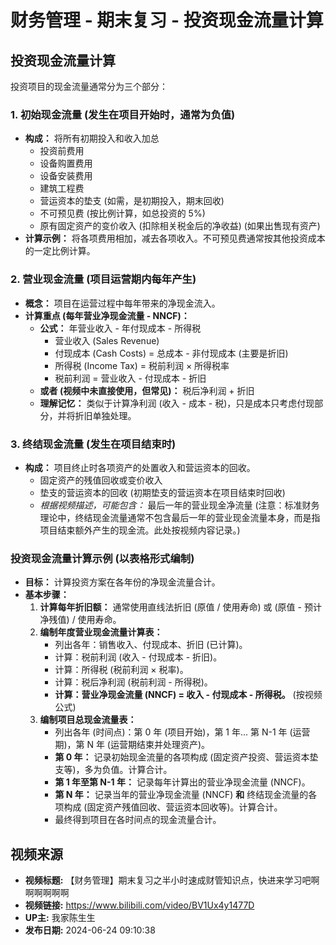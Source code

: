 # 财务管理 - 期末复习 - 投资现金流量计算

## 投资现金流量计算

投资项目的现金流量通常分为三个部分：

### 1. 初始现金流量 (发生在项目开始时，通常为负值)

* **构成：** 将所有初期投入和收入加总
    * 投资前费用
    * 设备购置费用
    * 设备安装费用
    * 建筑工程费
    * 营运资本的垫支 (如需，是初期投入，期末回收)
    * 不可预见费 (按比例计算，如总投资的 5%)
    * 原有固定资产的变价收入 (扣除相关税金后的净收益) (如果出售现有资产)
* **计算示例：** 将各项费用相加，减去各项收入。不可预见费通常按其他投资成本的一定比例计算。

### 2. 营业现金流量 (项目运营期内每年产生)

* **概念：** 项目在运营过程中每年带来的净现金流入。
* **计算重点 (每年营业净现金流量 - NNCF)：**
    * **公式：** 年营业收入 - 年付现成本 - 所得税
        * 营业收入 (Sales Revenue)
        * 付现成本 (Cash Costs) = 总成本 - 非付现成本 (主要是折旧)
        * 所得税 (Income Tax) = 税前利润 × 所得税率
        * 税前利润 = 营业收入 - 付现成本 - 折旧
    * **或者 (视频中未直接使用，但常见)：** 税后净利润 + 折旧
    * **理解记忆：** 类似于计算净利润 (收入 - 成本 - 税)，只是成本只考虑付现部分，并将折旧单独处理。

### 3. 终结现金流量 (发生在项目结束时)

* **构成：** 项目终止时各项资产的处置收入和营运资本的回收。
    * 固定资产的残值回收或变价收入
    * 垫支的营运资本的回收 (初期垫支的营运资本在项目结束时回收)
    * *根据视频描述，可能包含：* 最后一年的营业现金净流量 (注意：标准财务理论中，终结现金流量通常不包含最后一年的营业现金流量本身，而是指项目结束额外产生的现金流。此处按视频内容记录。)

### 投资现金流量计算示例 (以表格形式编制)

* **目标：** 计算投资方案在各年份的净现金流量合计。
* **基本步骤：**
    1.  **计算每年折旧额：** 通常使用直线法折旧 (原值 / 使用寿命) 或 (原值 - 预计净残值) / 使用寿命。
    2.  **编制年度营业现金流量计算表：**
        * 列出各年：销售收入、付现成本、折旧 (已计算)。
        * 计算：税前利润 (收入 - 付现成本 - 折旧)。
        * 计算：所得税 (税前利润 × 税率)。
        * 计算：税后净利润 (税前利润 - 所得税)。
        * **计算：营业净现金流量 (NNCF) = 收入 - 付现成本 - 所得税。** (按视频公式)
    3.  **编制项目总现金流量表：**
        * 列出各年 (时间点)：第 0 年 (项目开始)，第 1 年... 第 N-1 年 (运营期)，第 N 年 (运营期结束并处理资产)。
        * **第 0 年：** 记录初始现金流量的各项构成 (固定资产投资、营运资本垫支等)，多为负值。计算合计。
        * **第 1 年至第 N-1 年：** 记录每年计算出的营业净现金流量 (NNCF)。
        * **第 N 年：** 记录当年的营业净现金流量 (NNCF) **和** 终结现金流量的各项构成 (固定资产残值回收、营运资本回收等)。计算合计。
        * 最终得到项目在各时间点的现金流量合计。

## 视频来源
* **视频标题:** 【财务管理】期末复习之半小时速成财管知识点，快进来学习吧啊啊啊啊啊啊
* **视频链接:** https://www.bilibili.com/video/BV1Ux4y1477D
* **UP主:** 我家陈生生
* **发布日期:** 2024-06-24 09:10:38